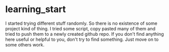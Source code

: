 # learning_start
I started trying different stuff randomly. So there is no existence of some project kind of thing. I tried some script, copy pasted many 
of them and tried to push them to a newly created github repo. If you don't find anything here useful or helpful to you, don't try to find
something. Just move on to some others work.
